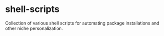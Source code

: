 # shell-scripts
Collection of various shell scripts for automating package installations and other niche personalization.
